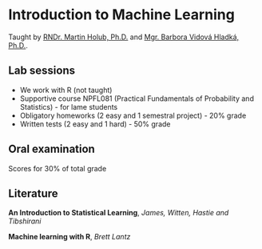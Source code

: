 # Introduction to Machine Learning
Taught by [RNDr. Martin Holub, Ph.D.](https://ufal.mff.cuni.cz/martin-holub) and
[Mgr. Barbora Vidová Hladká, Ph.D.](https://ufal.mff.cuni.cz/barbora-vidova-hladka).

## Lab sessions
 - We work with R (not taught)
 - Supportive course NPFL081 (Practical Fundamentals of Probability and Statistics) - for lame students
 - Obligatory homeworks (2 easy and 1 semestral project) - 20% grade
 - Written tests (2 easy and 1 hard) - 50% grade

## Oral examination
Scores for 30% of total grade

## Literature
**An Introduction to Statistical Learning**, *James, Witten, Hastie and Tibshirani*

**Machine learning with R**, *Brett Lantz*
